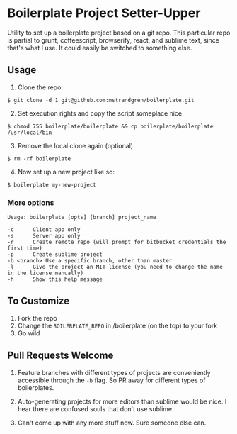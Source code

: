 # Boilerplate Project Setter-Upper

Utility to set up a boilerplate project based on a git repo. This particular
repo is partial to grunt, coffeescript, browserify, react, and sublime text,
since that's what I use. It could easily be switched to something else.

## Usage

1. Clone the repo:

```
$ git clone -d 1 git@github.com:mstrandgren/boilerplate.git
```

2. Set execution rights and copy the script someplace nice

```
$ chmod 755 boilerplate/boilerplate && cp boilerplate/boilerplate /usr/local/bin
```

3. Remove the local clone again (optional)
```
$ rm -rf boilerplate
```

4. Now set up a new project like so:
```
$ boilerplate my-new-project
```

### More options

```
Usage: boilerplate [opts] [branch] project_name

-c		Client app only
-s		Server app only
-r		Create remote repo (will prompt for bitbucket credentials the first time)
-p		Create sublime project
-b <branch>	Use a specific branch, other than master
-l		Give the project an MIT license (you need to change the name in the license manually)
-h		Show this help message
```

## To Customize

1. Fork the repo
2. Change the ```BOILERPLATE_REPO``` in /boilerplate (on the top) to your fork
3. Go wild

## Pull Requests Welcome

1. Feature branches with different types of projects are conveniently accessible
through the ```-b``` flag. So PR away for different types of boilerplates.

2. Auto-generating projects for more editors than sublime would be nice. I hear there
are confused souls that don't use sublime.

3. Can't come up with any more stuff now. Sure someone else can.